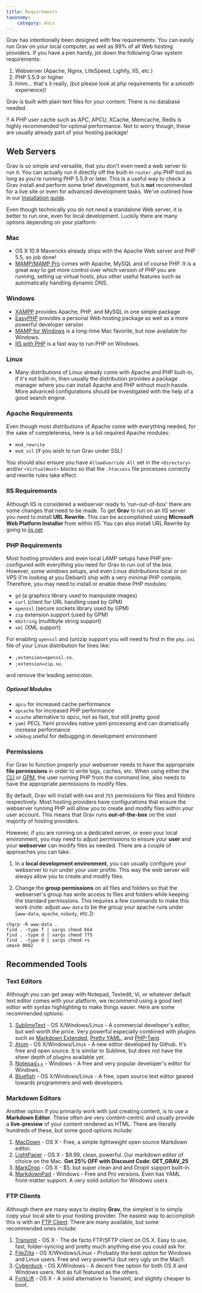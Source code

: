 ```yaml
---
title: Requirements
taxonomy:
    category: docs
---
```


Grav has intentionally been designed with few requirements.  You can easily run Grav on your local computer, as well as 99% of all Web hosting providers. If you have a pen handy, jot down the following Grav system requirements:

1. Webserver (Apache, Nginx, LiteSpeed, Lightly, IIS, etc.)
2. PHP 5.5.9 or higher
3. hmm... that's it really, (but please look at php requirements for a smooth experience)!

Grav is built with plain text files for your content. There is no database needed.

!! A PHP user cache such as APC, APCU, XCache, Memcache, Redis is highly recommended for optimal performance.  Not to worry though, these are usually already part of your hosting package!

## Web Servers

Grav is so simple and versatile, that you don't even need a web server to run it. You can actually run it directly off the built-in `router.php` PHP tool as long as you're running PHP 5.5.9 or later. This is a useful way to check a Grav install and perform some brief development, but is **not** recommended for a live site or even for advanced development tasks. We've outlined how in our [Installation guide](../installation#running-grav-with-the-built-in-php-webserver-using-routerphp).

Even though technically you do not need a standalone Web server, it is better to run one, even for local development. Luckily there are many options depending on your platform:

### Mac

* OS X 10.9 Mavericks already ships with the Apache Web server and PHP 5.5, so job done!
* [MAMP/MAMP Pro](http://mamp.info) comes with Apache, MySQL and of course PHP.  It is a great way to get more control over which version of PHP you are running, setting up virtual hosts, plus other useful features such as automatically handling dynamic DNS.

### Windows

* [XAMPP](https://www.apachefriends.org/index.html) provides Apache, PHP, and MySQL in one simple package
* [EasyPHP](http://www.easyphp.org/) provides a personal Web hosting package as well as a more powerful developer version
* [MAMP for Windows](http://mamp.info) is a long-time Mac favorite, but now available for Windows.
* [IIS with PHP](http://php.iis.net/) is a fast way to run PHP on Windows.

### Linux

* Many distributions of Linux already come with Apache and PHP built-in, if it's not built-in, then usually the distribution provides a package manager where you can install Apache and PHP without much hassle.  More advanced configurations should be investigated with the help of a good search engine.

### Apache Requirements

Even though most distributions of Apache come with everything needed, for the sake of completeness, here is a list required Apache modules:

* `mod_rewrite`
* `mod_ssl` (if you wish to run Grav under SSL)

You should also ensure you have `AllowOverride All` set in the `<Directory>` and/or `<VirtualHost>` blocks so that the `.htaccess` file processes correctly and rewrite rules take effect.

### IIS Requirements

Although IIS is considered a webserver ready to 'run-out-of-box' there are some changes that need to be made.
To get **Grav** to run on an IIS server you need to install **URL Rewrite.** This can be accomplished using **Microsoft Web Platform Installer** from within IIS. You can also install URL Rewrite by going to [iis.net](http://www.iis.net/downloads/microsoft/url-rewrite).

### PHP Requirements

Most hosting providers and even local LAMP setups have PHP pre-configured with everything you need for Grav to run out of the box.  However, some windows setups, and even Linux distributions local or on VPS (I'm looking at you Debian!) ship with a very minimal PHP compile. Therefore, you may need to install or enable these PHP modules:

* `gd` (a graphics library used to manipulate images)
* `curl` (client for URL handling used by GPM)
* `openssl` (secure sockets library used by GPM)
* `zip` extension support (used by GPM)
* `mbstring` (multibyte string support)
* `xml` (XML support)

For enabling `openssl` and (un)zip support you will need to find in the `php.ini` file of your Linux distribution for lines like:

  - `;extension=openssl.so`.
  - `;extension=zip.so`.

and remove the leading semicolon.

##### Optional Modules

* `apcu` for increased cache performance
* `opcache` for increased PHP performance
* `xcache` alternative to *apcu*, not as fast, but still pretty good
* `yaml` PECL Yaml provides native yaml processing and can dramatically increase performance
* `xdebug` useful for debugging in development environment

### Permissions

For Grav to function properly your webserver needs to have the appropriate **file permissions** in order to write logs, caches, etc.  When using either the [CLI](/advanced/grav-cli) or [GPM](/advanced/grav-gpm), the user running PHP from the command line, also needs to have the appropriate permissions to modify files.

By default, Grav will install with `644` and `755` permissions for files and folders respectively. Most hosting providers have configurations that ensure the webserver running PHP will allow you to create and modify files within your user account.  This means that Grav runs **out-of-the-box** on the vast majority of hosting providers.

However, if you are running on a dedicated server, or even your local environment, you may need to adjust permissions to ensure your **user** and your **webserver** can modify files as needed.  There are a couple of approaches you can take.

1. In a **local development environment**, you can usually configure your webserver to run under your user profile.  This way the web server will always allow you to create and modify files.

2. Change the **group permissions** on all files and folders so that the webserver's group has write access to files and folders while keeping the standard permissions.  This requires a few commands to make this work (note: adjust `www-data` to be the group your apache runs under [`www-data`, `apache`, `nobody`, etc.]):

```
chgrp -R www-data .
find . -type f | xargs chmod 664
find . -type d | xargs chmod 775
find . -type d | xargs chmod +s
umask 0002
```



## Recommended Tools

### Text Editors

Although you can get away with Notepad, Textedit, Vi, or whatever default text editor comes with your platform, we recommend using a good text editor with syntax highlighting to make things easier.  Here are some recommended options:

1. [SublimeText](http://www.sublimetext.com/) - OS X/Windows/Linux - A commercial developer's editor, but well worth the price. Very powerful especially combined with plugins such as [Markdown Extended](https://sublime.wbond.net/packages/Markdown%20Extended), [Pretty YAML](https://sublime.wbond.net/packages/Pretty%20YAML), and [PHP-Twig](https://sublime.wbond.net/packages/PHP-Twig).
2. [Atom](http://atom.io) - OS X/Windows/Linux - A new editor developed by Github. It's free and open source.  It is similar to Sublime, but does not have the sheer depth of plugins available yet.
3. [Notepad++](http://notepad-plus-plus.org/) - Windows - A free and very popular developer's editor for Windows.
4. [Bluefish](http://bluefish.openoffice.nl/index.html) - OS X/Windows/Linux - A free, open source text editor geared towards programmers and web developers.

### Markdown Editors

Another option if you primarily work with just creating content, is to use a **Markdown Editor**. These often are very content-centric and usually provide a **live-preview** of your content rendered as HTML.  There are literally hundreds of these, but some good options include:

1. [MacDown](http://macdown.uranusjr.com/) - OS X - Free, a simple lightweight open source Markdown editor.
1. [LightPaper](http://lightpaper.42squares.in/) - OS X - $9.99, clean, powerful.  Our markdown editor of choice on the Mac. **Get 25% OFF with Discount Code: GET_GRAV_25**
2. [MarkDrop](http://culturezoo.com/markdrop/) - OS X - $5, but super clean and and Droplr support built-in.
3. [MarkdownPad](http://markdownpad.com/) - Windows - Free and Pro versions. Even has YAML front-matter support.  A very solid solution for Windows users .

### FTP Clients

Although there are many ways to deploy **Grav**, the simplest is to simply copy your local site to your hosting provider.  The easiest way to accomplish this is with an [FTP Client](http://en.wikipedia.org/wiki/File_Transfer_Protocol).  There are many available, but some recommended ones include:

1. [Transmit](http://panic.com/transmit/) - OS X - The de facto FTP/SFTP client on OS X.  Easy to use, fast, folder-syncing and pretty much anything else you could ask for.
2. [FileZilla](https://filezilla-project.org/) - OS X/Windows/Linux - Probably the best option for Windows and Linux users. Free and very powerful (but very ugly on the Mac!).
3. [Cyberduck](http://cyberduck.io/) - OS X/Windows - A decent free option for both OS X and Windows users.  Not as full featured as the others.
4. [ForkLift](http://www.binarynights.com/forklift/) - OS X - A solid alternative to Transmit, and slightly cheaper to boot.


